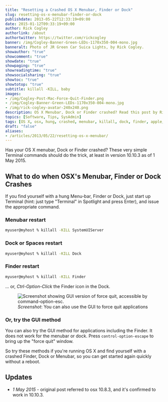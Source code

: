 ```yaml
---
title: "Resetting a Crashed OS X Menubar, Finder or Dock"
slug: resetting-os-x-menubar-finder-or-dock
publishdate: 2013-05-22T12:33:19+09:00
date: 2015-01-12T09:33:19+09:00
author: Rick Cogley
authorlink: /about
authortwitter: https://twitter.com/rickcogley
banner: /img/Cogley-Banner-Green-LEDs-1170x350-004-mono.jpg
banneralt: Photo of JR Green Car Suica Lights, by Rick Cogley.
showauthor: "true"
showcomment: "true"
showdate: "true"
showpaging: "true"
showreadingtime: "true"
showsocialsharing: "true"
showtoc: "true"
showtotop: "true"
subtitle: killall -KILL, baby
images:
- /img/Cogley-Post-Mac-Force-Quit-Finder.png
- /img/Cogley-Banner-Green-LEDs-1170x350-004-mono.jpg
- /img/rick-cogley-avatar-240x240.png
description: OS X Menubar, Dock or Finder crashed? Read this post by Rick Cogley on how to reset it.
topics: [Software, Tips, SysAdmin]
tags: [OS X, osx, hung, crashed, menubar, killall, dock, finder, apple, 10.10, 2015]
draft: "false"
aliases:
- /articles/2013/05/22/resetting-os-x-menubar/
---
```


Has your OS X menubar, Dock or Finder crashed? These very simple Terminal commands should do the trick, at least in version 10.10.3 as of 1 May 2015.

<!--more--> 

## What to do when OSX's Menubar, Finder or Dock Crashes

If you find yourself with a hung Menu-bar, Finder or Dock, just start up Terminal (hint: just type "Terminal" in Spotlight and press Enter), and issue the appropriate command. 

### Menubar restart

~~~bash
myuser@myhost % killall -KILL SystemUIServer
~~~

### Dock or Spaces restart

~~~bash
myuser@myhost % killall -KILL Dock
~~~

### Finder restart

~~~bash
myuser@myhost % killall -KILL Finder
~~~

... or, _Ctrl-Option-Click_ the Finder icon in the Dock. 

<figure class="photo-inline-right">
<img class="photo400 pure-img" src="/img/Cogley-Post-Mac-Force-Quit-Finder.png" alt="Screenshot showing GUI version of force quit, accessible by command-option-esc.">
<figcaption><em>Screenshot</em>: You can also use the GUI to force quit applications</figcaption>
</figure>

### Or, try the GUI method

You can also try the GUI method for applications including the Finder. It does not work for the menubar or dock. Press `control-option-escape` to bring up the "force quit" window.

So try these methods if you're running OS X and find yourself with a crashed Finder, Dock or Menubar, so you can get started again quickly without a reboot. 

## Updates

* _1 May 2015_ - original post referred to osx 10.8.3, and it's confirmed to work in 10.10.3.

